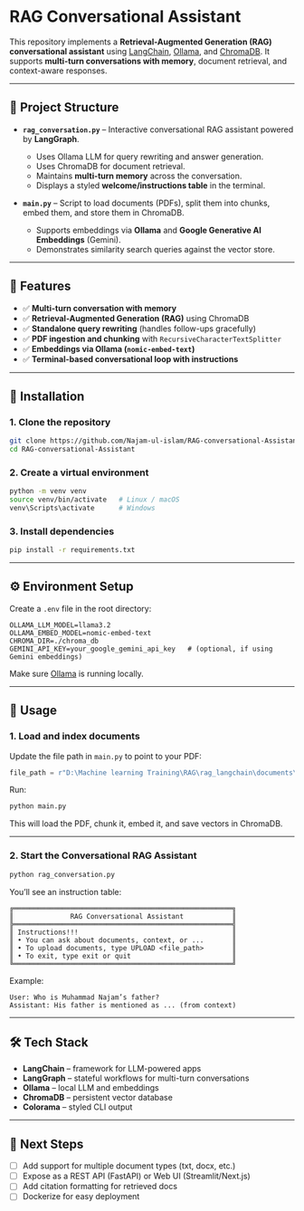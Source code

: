 # RAG Conversational Assistant

This repository implements a **Retrieval-Augmented Generation (RAG) conversational assistant** using [LangChain](https://www.langchain.com/), [Ollama](https://ollama.ai/), and [ChromaDB](https://docs.trychroma.com/). It supports **multi-turn conversations with memory**, document retrieval, and context-aware responses.

---

## 📂 Project Structure

- **`rag_conversation.py`** – Interactive conversational RAG assistant powered by **LangGraph**.  
  - Uses Ollama LLM for query rewriting and answer generation.  
  - Uses ChromaDB for document retrieval.  
  - Maintains **multi-turn memory** across the conversation.  
  - Displays a styled **welcome/instructions table** in the terminal.  

- **`main.py`** – Script to load documents (PDFs), split them into chunks, embed them, and store them in ChromaDB.  
  - Supports embeddings via **Ollama** and **Google Generative AI Embeddings** (Gemini).  
  - Demonstrates similarity search queries against the vector store.  

---

## 🚀 Features

- ✅ **Multi-turn conversation with memory**  
- ✅ **Retrieval-Augmented Generation (RAG)** using ChromaDB  
- ✅ **Standalone query rewriting** (handles follow-ups gracefully)  
- ✅ **PDF ingestion and chunking** with `RecursiveCharacterTextSplitter`  
- ✅ **Embeddings via Ollama (`nomic-embed-text`)**  
- ✅ **Terminal-based conversational loop with instructions**  

---

## 🔧 Installation

### 1. Clone the repository
```bash
git clone https://github.com/Najam-ul-islam/RAG-conversational-Assistant.git
cd RAG-conversational-Assistant
```

### 2. Create a virtual environment
```bash
python -m venv venv
source venv/bin/activate   # Linux / macOS
venv\Scripts\activate      # Windows
```

### 3. Install dependencies
```bash
pip install -r requirements.txt
```

---

## ⚙️ Environment Setup

Create a `.env` file in the root directory:

```env
OLLAMA_LLM_MODEL=llama3.2
OLLAMA_EMBED_MODEL=nomic-embed-text
CHROMA_DIR=./chroma_db
GEMINI_API_KEY=your_google_gemini_api_key   # (optional, if using Gemini embeddings)
```

Make sure [Ollama](https://ollama.ai/) is running locally.

---

## 📘 Usage

### 1. Load and index documents
Update the file path in `main.py` to point to your PDF:

```python
file_path = r"D:\Machine learning Training\RAG\rag_langchain\documents\Riviera.pdf"
```

Run:
```bash
python main.py
```
This will load the PDF, chunk it, embed it, and save vectors in ChromaDB.

---

### 2. Start the Conversational RAG Assistant
```bash
python rag_conversation.py
```

You’ll see an instruction table:

```
╔══════════════════════════════════════════════════════╗
║              RAG Conversational Assistant            ║
╠══════════════════════════════════════════════════════╣
║ Instructions!!!                                      ║
║ • You can ask about documents, context, or ...       ║
║ • To upload documents, type UPLOAD <file_path>       ║
║ • To exit, type exit or quit                         ║
╚══════════════════════════════════════════════════════╝
```

Example:
```
User: Who is Muhammad Najam’s father?
Assistant: His father is mentioned as ... (from context)
```

---

## 🛠️ Tech Stack

- **LangChain** – framework for LLM-powered apps  
- **LangGraph** – stateful workflows for multi-turn conversations  
- **Ollama** – local LLM and embeddings  
- **ChromaDB** – persistent vector database  
- **Colorama** – styled CLI output  

---

## 📌 Next Steps

- [ ] Add support for multiple document types (txt, docx, etc.)  
- [ ] Expose as a REST API (FastAPI) or Web UI (Streamlit/Next.js)  
- [ ] Add citation formatting for retrieved docs  
- [ ] Dockerize for easy deployment  
